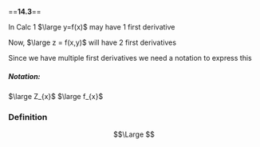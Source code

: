 ==**14.3**==

In Calc 1 $\large y=f(x)$ may have 1 first derivative

Now, $\large z = f(x,y)$ will have 2 first derivatives

Since we have multiple first derivatives we need a notation to express this

##### Notation:
$\large Z_{x}$
$\large f_{x}$

### Definition
$$\Large $$